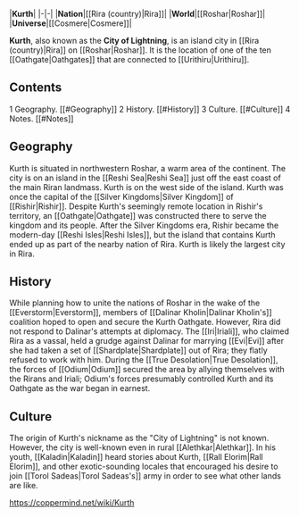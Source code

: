 |**Kurth**|
|-|-|
|**Nation**|[[Rira (country)\|Rira]]|
|**World**|[[Roshar\|Roshar]]|
|**Universe**|[[Cosmere\|Cosmere]]|

**Kurth**, also known as the **City of Lightning**, is an island city in [[Rira (country)\|Rira]] on [[Roshar\|Roshar]]. It is the location of one of the ten [[Oathgate\|Oathgates]] that are connected to [[Urithiru\|Urithiru]].

## Contents

1 Geography. [[#Geography]] 
2 History. [[#History]] 
3 Culture. [[#Culture]] 
4 Notes. [[#Notes]] 


## Geography
Kurth is situated in northwestern Roshar, a warm area of the continent. The city is on an island in the [[Reshi Sea\|Reshi Sea]] just off the east coast of the main Riran landmass. Kurth is on the west side of the island.
Kurth was once the capital of the [[Silver Kingdoms\|Silver Kingdom]] of [[Rishir\|Rishir]]. Despite Kurth's seemingly remote location in Rishir's territory, an [[Oathgate\|Oathgate]] was constructed there to serve the kingdom and its people. After the Silver Kingdoms era, Rishir became the modern-day [[Reshi Isles\|Reshi Isles]], but the island that contains Kurth ended up as part of the nearby nation of Rira. Kurth is likely the largest city in Rira.

## History
While planning how to unite the nations of Roshar in the wake of the [[Everstorm\|Everstorm]], members of [[Dalinar Kholin\|Dalinar Kholin's]] coalition hoped to open and secure the Kurth Oathgate. However, Rira did not respond to Dalinar's attempts at diplomacy. The [[Iri\|Iriali]], who claimed Rira as a vassal, held a grudge against Dalinar for marrying [[Evi\|Evi]] after she had taken a set of [[Shardplate\|Shardplate]] out of Rira; they flatly refused to work with him. During the [[True Desolation\|True Desolation]], the forces of [[Odium\|Odium]] secured the area by allying themselves with the Rirans and Iriali; Odium's forces presumably controlled Kurth and its Oathgate as the war began in earnest.

## Culture
The origin of Kurth's nickname as the "City of Lightning" is not known. However, the city is well-known even in rural [[Alethkar\|Alethkar]]. In his youth, [[Kaladin\|Kaladin]] heard stories about Kurth, [[Rall Elorim\|Rall Elorim]], and other exotic-sounding locales that encouraged his desire to join [[Torol Sadeas\|Torol Sadeas's]] army in order to see what other lands are like.



https://coppermind.net/wiki/Kurth